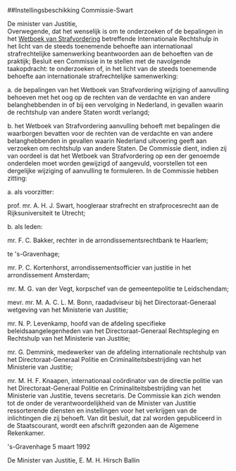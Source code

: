 <meta http-equiv='Content-Type' content='text/html; charset=utf-8' />

##Instellingsbeschikking Commissie-Swart

De minister van Justitie,  
Overwegende, dat het wenselijk is om te onderzoeken of de bepalingen in het [Wetboek van Strafvordering](../../../../wet/wet/van/15/januari/1921/BWBR0001903/README.md) betreffende Internationale Rechtshulp in het licht van de steeds toenemende behoefte aan internationaal strafrechtelijke samenwerking beantwoorden aan de behoeften van de praktijk;
Besluit een Commissie in te stellen met de navolgende taakopdracht:     te onderzoeken of, in het licht van de steeds toenemende behoefte aan internationale strafrechtelijke samenwerking: 

a. de bepalingen van het Wetboek van Strafvordering wijziging of aanvulling behoeven met het oog op de rechten van de verdachte en van andere belanghebbenden in of bij een vervolging in Nederland, in gevallen waarin de rechtshulp van andere Staten wordt verlangd; 

b. het Wetboek van Strafvordering aanvulling behoeft met bepalingen die waarborgen bevatten voor de rechten van de verdachte en van andere belanghebbenden in gevallen waarin Nederland uitvoering geeft aan verzoeken om rechtshulp van andere Staten.  De Commissie dient, indien zij van oordeel is dat het Wetboek van Strafvordering op een der genoemde onderdelen moet worden gewijzigd of aangevuld, voorstellen tot een dergelijke wijziging of aanvulling te formuleren. In de Commissie hebben zitting: 

a. als voorzitter: 

prof. mr. A. H. J. Swart, hoogleraar strafrecht en strafprocesrecht aan de Rijksuniversiteit te Utrecht;   

b. als leden: 

mr. F. C. Bakker, rechter in de arrondissementsrechtbank te Haarlem;  

te 's-Gravenhage;  

mr. P. C. Kortenhorst, arrondissementsofficier van justitie in het arrondissement Amsterdam;  

mr. M. G. van der Vegt, korpschef van de gemeentepolitie te Leidschendam;  

mevr. mr. M. A. C. L. M. Bonn, raadadviseur bij het Directoraat-Generaal wetgeving van het Ministerie van Justitie;  

mr. N. P. Levenkamp, hoofd van de afdeling specifieke beleidsaangelegenheden van het Directoraat-Generaal Rechtspleging en Rechtshulp van het Ministerie van Justitie;  

mr. G. Demmink, medewerker van de afdeling internationale rechtshulp van het Directoraat-Generaal Politie en Criminaliteitsbestrijding van het Ministerie van Justitie;  

mr. M. H. F. Knaapen, internationaal coördinator van de directie politie van het Directoraat-Generaal Politie en Criminaliteitsbestrijding van het Ministerie van Justitie, tevens secretaris.   De Commissie kan zich wenden tot de onder de verantwoordelijkheid van de Minister van Justitie ressorterende diensten en instellingen voor het verkrijgen van de inlichtingen die zij behoeft. Van dit besluit, dat zal worden gepubliceerd in de Staatscourant, wordt een afschrift gezonden aan de Algemene Rekenkamer.      

's-Gravenhage 
5 maart 1992    

De 
Minister van Justitie, 
E. M. H. Hirsch Ballin      
